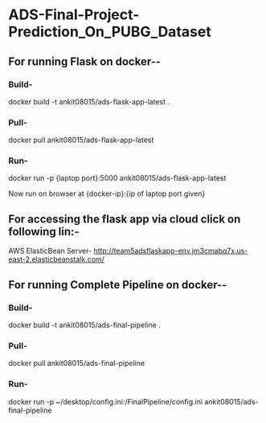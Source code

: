 # ADS-Final-Project-Prediction_On_PUBG_Dataset

## For running Flask on docker--

### Build-
docker build -t ankit08015/ads-flask-app-latest .

### Pull-
docker pull ankit08015/ads-flask-app-latest


### Run-

docker run -p {laptop port}:5000 ankit08015/ads-flask-app-latest

Now run on browser at {docker-ip}:{ip of laptop port given}
  
  
 ## For accessing the flask app via cloud click on following lin:-
 
 AWS ElasticBean Server- http://team5adsflaskapp-env.jm3cmabq7x.us-east-2.elasticbeanstalk.com/
 
 
 ## For running Complete Pipeline on docker--

### Build-
docker build -t ankit08015/ads-final-pipeline .

### Pull-
docker pull ankit08015/ads-final-pipeline


### Run-

docker run -p ~/desktop/config.ini:/FinalPipeline/config.ini ankit08015/ads-final-pipeline
 
